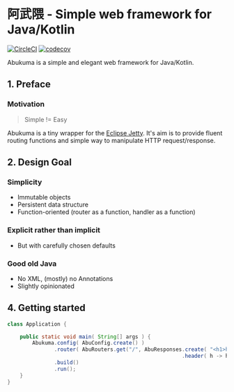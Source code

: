 # 阿武隈 - Simple web framework for Java/Kotlin

[![CircleCI](https://circleci.com/gh/minebreaker/Abukuma.svg?style=svg)](https://circleci.com/gh/minebreaker/Abukuma)
[![codecov](https://codecov.io/gh/minebreaker/Abukuma/branch/master/graph/badge.svg)](https://codecov.io/gh/minebreaker/Abukuma)

Abukuma is a simple and elegant web framework for Java/Kotlin.


## 1. Preface

### Motivation

> Simple != Easy

Abukuma is a tiny wrapper for the [Eclipse Jetty](https://www.eclipse.org/jetty).
It's aim is to provide fluent routing functions and simple way to manipulate HTTP request/response.


## 2. Design Goal

### Simplicity

* Immutable objects
* Persistent data structure
* Function-oriented (router as a function, handler as a function)

### Explicit rather than implicit

* But with carefully chosen defaults

### Good old Java

* No XML, (mostly) no Annotations
* Slightly opinionated


## 4. Getting started

```java
class Application {

    public static void main( String[] args ) {
        Abukuma.config( AbuConfig.create() )
               .router( AbuRouters.get("/", AbuResponses.create( "<h1>hello, world</h1>" )
                                                        .header( h -> h.contentType( "text/html" ) ) ) )
               .build()
               .run();
    }
}
```
